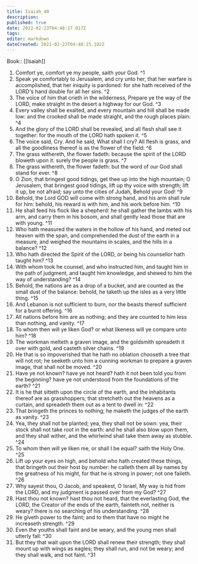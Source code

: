 ```yaml
---
title: Isaiah_40
description: 
published: true
date: 2022-02-23T04:48:17.017Z
tags: 
editor: markdown
dateCreated: 2022-02-23T04:48:15.182Z
---
```


 Book:: [[Isaiah]]
 1. Comfort ye, comfort ye my people, saith your God. ^1
 2. Speak ye comfortably to Jerusalem, and cry unto her, that her warfare is accomplished, that her iniquity is pardoned: for she hath received of the LORD's hand double for all her sins. ^2
 3. The voice of him that crieth in the wilderness, Prepare ye the way of the LORD, make straight in the desert a highway for our God. ^3
 4. Every valley shall be exalted, and every mountain and hill shall be made low: and the crooked shall be made straight, and the rough places plain: ^4
 5. And the glory of the LORD shall be revealed, and all flesh shall see it together: for the mouth of the LORD hath spoken it. ^5
 6. The voice said, Cry. And he said, What shall I cry? All flesh is grass, and all the goodliness thereof is as the flower of the field: ^6
 7. The grass withereth, the flower fadeth: because the spirit of the LORD bloweth upon it: surely the people is grass. ^7
 8. The grass withereth, the flower fadeth: but the word of our God shall stand for ever. ^8
 9. O Zion, that bringest good tidings, get thee up into the high mountain; O Jerusalem, that bringest good tidings, lift up thy voice with strength; lift it up, be not afraid; say unto the cities of Judah, Behold your God! ^9
 10. Behold, the Lord GOD will come with strong hand, and his arm shall rule for him: behold, his reward is with him, and his work before him. ^10
 11. He shall feed his flock like a shepherd: he shall gather the lambs with his arm, and carry them in his bosom, and shall gently lead those that are with young. ^11
 12. Who hath measured the waters in the hollow of his hand, and meted out heaven with the span, and comprehended the dust of the earth in a measure, and weighed the mountains in scales, and the hills in a balance? ^12
 13. Who hath directed the Spirit of the LORD, or being his counsellor hath taught him? ^13
 14. With whom took he counsel, and who instructed him, and taught him in the path of judgment, and taught him knowledge, and shewed to him the way of understanding? ^14
 15. Behold, the nations are as a drop of a bucket, and are counted as the small dust of the balance: behold, he taketh up the isles as a very little thing. ^15
 16. And Lebanon is not sufficient to burn, nor the beasts thereof sufficient for a burnt offering. ^16
 17. All nations before him are as nothing; and they are counted to him less than nothing, and vanity. ^17
 18. To whom then will ye liken God? or what likeness will ye compare unto him? ^18
 19. The workman melteth a graven image, and the goldsmith spreadeth it over with gold, and casteth silver chains. ^19
 20. He that is so impoverished that he hath no oblation chooseth a tree that will not rot; he seeketh unto him a cunning workman to prepare a graven image, that shall not be moved. ^20
 21. Have ye not known? have ye not heard? hath it not been told you from the beginning? have ye not understood from the foundations of the earth? ^21
 22. It is he that sitteth upon the circle of the earth, and the inhabitants thereof are as grasshoppers; that stretcheth out the heavens as a curtain, and spreadeth them out as a tent to dwell in: ^22
 23. That bringeth the princes to nothing; he maketh the judges of the earth as vanity. ^23
 24. Yea, they shall not be planted; yea, they shall not be sown: yea, their stock shall not take root in the earth: and he shall also blow upon them, and they shall wither, and the whirlwind shall take them away as stubble. ^24
 25. To whom then will ye liken me, or shall I be equal? saith the Holy One. ^25
 26. Lift up your eyes on high, and behold who hath created these things, that bringeth out their host by number: he calleth them all by names by the greatness of his might, for that he is strong in power; not one faileth. ^26
 27. Why sayest thou, O Jacob, and speakest, O Israel, My way is hid from the LORD, and my judgment is passed over from my God? ^27
 28. Hast thou not known? hast thou not heard, that the everlasting God, the LORD, the Creator of the ends of the earth, fainteth not, neither is weary? there is no searching of his understanding. ^28
 29. He giveth power to the faint; and to them that have no might he increaseth strength. ^29
 30. Even the youths shall faint and be weary, and the young men shall utterly fall: ^30
 31. But they that wait upon the LORD shall renew their strength; they shall mount up with wings as eagles; they shall run, and not be weary; and they shall walk, and not faint. ^31
